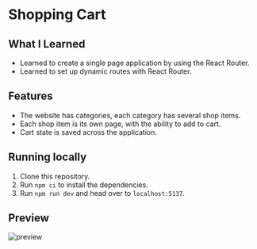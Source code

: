 # Shopping Cart

## What I Learned

- Learned to create a single page application by using the React Router.
- Learned to set up dynamic routes with React Router.

## Features

- The website has categories, each category has several shop items.
- Each shop item is its own page, with the ability to add to cart.
- Cart state is saved across the application.

## Running locally

1. Clone this repository.
2. Run `npm ci` to install the dependencies.
3. Run `npm run dev` and head over to `localhost:5137`.

## Preview

![preview](preview.png)
